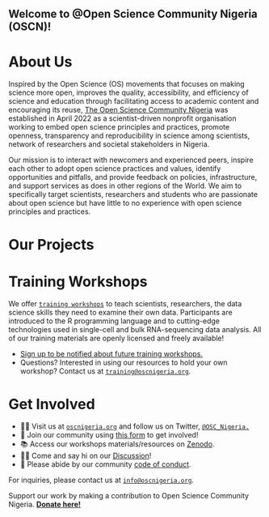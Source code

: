 ## Welcome to @Open Science Community Nigeria (OSCN)!

# About Us 

Inspired by the Open Science (OS) movements that focuses on making science more open, improves the quality, accessibility, and efficiency of science and education through facilitating access to academic content and encouraging its reuse, [The Open Science Community Nigeria](https://www.oscnigeria.org/) was established in April 2022 as a scientist-driven nonprofit organisation working to embed open science principles and practices, promote openness, transparency and reproducibility in science among scientists, network of researchers and societal stakeholders in Nigeria. 

Our mission is to interact with newcomers and experienced peers, inspire each other to adopt open science practices and values, identify opportunities and pitfalls, and provide feedback on policies, infrastructure, and support services as does in other regions of the World. We aim to specifically target scientists, researchers and students who are passionate about open science but have little to no experience with open science principles and practices.


# Our Projects

# Training Workshops

We offer [`training workshops`](http://oscnigeria.org/training) to teach scientists, researchers,  the data science skills they need to examine their own data. Participants are introduced to the R programming language and to cutting-edge technologies used in single-cell and bulk RNA-sequencing data analysis. All of our training materials are openly licensed and freely available!


* [Sign up to be notified about future training workshops.](https://share.hsforms.com/) 
* Questions? Interested in using our resources to hold your own workshop? Contact us at [`training@oscnigeria.org`](mailto:training@oscnigeria.org).

# Get Involved

- 👩‍💻 Visit us at [`oscnigeria.org`](http://oscnigeria.org) and follow us on Twitter, [`@OSC_Nigeria.`](https://twitter.com/OSC_Nigeria)
- 🍿 Join our community using [this form](https://form.jotform.com/) to get involved!
- 📚 Access our workshops materials/resources on [Zenodo](https://zenodo.org/communities/oscnigeria/?page=1&size=20).
- 🙋‍♀️ Come and say hi on our [Discussion](https://github.com/orgs/Open-Science-Community-Nigeria/discussions)!
- 🤗 Please abide by our community [code of conduct](https://github.com/).

For inquiries, please contact us at [`info@oscnigeria.org`](mailto:info@oscnigeria.org).

Support our work by making a contribution to Open Science Community Nigeria. [**Donate here!**](http://oscnigeria.org/donate-link)

